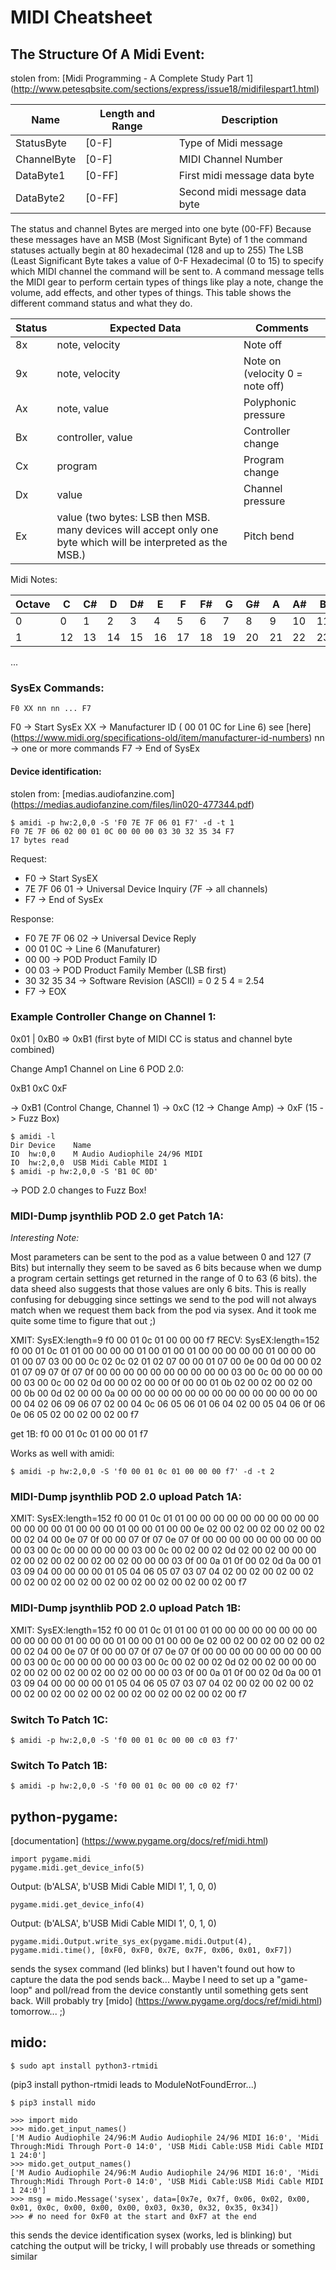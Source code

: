 # MIDI Cheatsheet

## The Structure Of A Midi Event:

stolen from:
[Midi Programming - A Complete Study Part 1] (http://www.petesqbsite.com/sections/express/issue18/midifilespart1.html)

Name        | Length and Range| Description
------------|-----------------|------------------------------
StatusByte  | [0-F]           | Type of Midi message
ChannelByte | [0-F]           | MIDI Channel Number
DataByte1   | [0-FF]          | First midi message data byte
DataByte2   | [0-FF]          | Second midi message data byte

The status and channel Bytes are merged into one byte (00-FF) Because these messages have an MSB (Most Significant Byte) of 1 the command statuses actually begin at 80 hexadecimal (128 and up to 255) The LSB (Least Significant Byte takes a value of 0-F Hexadecimal (0 to 15) to specify which MIDI channel the command will be sent to. A command message tells the MIDI gear to perform certain types of things like play a note, change the volume, add effects, and other types of things. This table shows the different command status and what they do.

Status | Expected Data     | Comments
-------|-------------------|------------------------------------------
8x     | note, velocity    | Note off
9x     | note, velocity    | Note on (velocity 0 = note off)
Ax     | note, value       | Polyphonic pressure
Bx     | controller, value | Controller change
Cx     | program           | Program change
Dx     | value             | Channel pressure
Ex     | value (two bytes: LSB then MSB. many devices will accept only one byte which will be interpreted as the MSB.) | Pitch bend

Midi Notes:

Octave | C  | C# | D  | D# | E  | F  | F# | G  | G# | A  | A# | B
-------|----|----|----|----|----|----|----|----|----|----|----|----
0      |  0 |  1 |  2 |  3 |  4 |  5 |  6 |  7 |  8 |  9 | 10 | 11
1      | 12 | 13 | 14 | 15 | 16 | 17 | 18 | 19 | 20 | 21 | 22 | 23
...

### SysEx Commands:

    F0 XX nn nn ... F7

F0 -> Start SysEx
XX -> Manufacturer ID ( 00 01 0C for Line 6) see [here] (https://www.midi.org/specifications-old/item/manufacturer-id-numbers)
nn -> one or more commands
F7 -> End of SysEx

#### Device identification:

stolen from:
[medias.audiofanzine.com] (https://medias.audiofanzine.com/files/lin020-477344.pdf)

    $ amidi -p hw:2,0,0 -S 'F0 7E 7F 06 01 F7' -d -t 1
    F0 7E 7F 06 02 00 01 0C 00 00 00 03 30 32 35 34 F7
    17 bytes read

Request:
- F0 -> Start SysEX
- 7E 7F 06 01 -> Universal Device Inquiry (7F -> all channels)
- F7 -> End of SysEx

Response:

- F0 7E 7F 06 02 -> Universal Device Reply
- 00 01 0C -> Line 6 (Manufaturer)
- 00 00 -> POD Product Family ID
- 00 03 -> POD Product Family Member (LSB first)
- 30 32 35 34 -> Software Revision (ASCII) = 0 2 5 4 = 2.54
- F7 -> EOX

### Example Controller Change on Channel 1:

0x01 | 0xB0 => 0xB1
(first byte of MIDI CC is status and channel byte combined)

Change Amp1 Channel on Line 6 POD 2.0:

0xB1 0xC 0xF

-> 0xB1 (Control Change, Channel 1)
-> 0xC (12 -> Change Amp)
-> 0xF (15 -> Fuzz Box)

    $ amidi -l
    Dir Device    Name
    IO  hw:0,0    M Audio Audiophile 24/96 MIDI
    IO  hw:2,0,0  USB Midi Cable MIDI 1
    $ amidi -p hw:2,0,0 -S 'B1 0C 0D'

-> POD 2.0 changes to Fuzz Box!

### MIDI-Dump jsynthlib POD 2.0 get Patch 1A:

_Interesting Note:_

Most parameters can be sent to the pod as a value between 0 and 127 (7 Bits) but internally
they seem to be saved as 6 bits because when we dump a program certain settings get
returned in the range of 0 to 63 (6 bits). the data sheed also suggests that those
values are only 6 bits. This is really confusing for debugging since settings we
send to the pod will not always match when we request them back from the pod via sysex.
And it took me quite some time to figure that out ;)

XMIT: SysEX:length=9
  f0 00 01 0c 01 00 00 00 f7
RECV: SysEX:length=152
  f0 00 01 0c 01 01 00 00 00 00 01 00 01 00 01 00
00 00 00 00 01 00 00 00 01 00 07 03 00 00 0c 02
0c 02 01 02 07 00 00 01 07 00 0e 00 0d 00 00 02
01 07 09 07 0f 07 0f 00 00 00 00 00 00 00 00 00
00 03 00 0c 00 00 00 00 00 03 00 0c 00 02 0d 00
00 02 00 00 0f 00 00 01 0b 02 00 02 00 02 00 00
0b 00 0d 02 00 00 0a 00 00 00 00 00 00 00 00 00
00 00 00 00 00 00 00 04 02 06 09 06 07 02 00 04
0c 06 05 06 01 06 04 02 00 05 04 06 0f 06 0e 06
05 02 00 02 00 02 00 f7

get 1B:
f0 00 01 0c 01 00 00 01 f7

Works as well with amidi:

    $ amidi -p hw:2,0,0 -S 'f0 00 01 0c 01 00 00 00 f7' -d -t 2

### MIDI-Dump jsynthlib POD 2.0 upload Patch 1A:

XMIT: SysEX:length=152
  f0 00 01 0c 01 01 00 00 00 00 00 00 00 00 00 00
00 00 00 00 01 00 00 00 01 00 00 01 00 00 0e 02
00 02 00 02 00 02 00 02 00 02 04 00 0e 07 0f 00
00 07 0f 07 0e 07 0f 00 00 00 00 00 00 00 00 00
00 03 00 0c 00 00 00 00 00 03 00 0c 00 02 00 02
0d 02 00 02 00 00 00 02 00 02 00 02 00 02 00 02
00 00 00 03 0f 00 0a 01 0f 00 02 0d 0a 00 01 03
09 04 00 00 00 00 01 05 04 06 05 07 03 07 04 02
00 02 00 02 00 02 00 02 00 02 00 02 00 02 00 02
00 02 00 02 00 02 00 f7

### MIDI-Dump jsynthlib POD 2.0 upload Patch 1B:

XMIT: SysEX:length=152
  f0 00 01 0c 01 01 00 01 00 00 00 00 00 00 00 00
00 00 00 00 01 00 00 00 01 00 00 01 00 00 0e 02
00 02 00 02 00 02 00 02 00 02 04 00 0e 07 0f 00
00 07 0f 07 0e 07 0f 00 00 00 00 00 00 00 00 00
00 03 00 0c 00 00 00 00 00 03 00 0c 00 02 00 02
0d 02 00 02 00 00 00 02 00 02 00 02 00 02 00 02
00 00 00 03 0f 00 0a 01 0f 00 02 0d 0a 00 01 03
09 04 00 00 00 00 01 05 04 06 05 07 03 07 04 02
00 02 00 02 00 02 00 02 00 02 00 02 00 02 00 02
00 02 00 02 00 02 00 f7

### Switch To Patch 1C:

    $ amidi -p hw:2,0,0 -S 'f0 00 01 0c 00 00 c0 03 f7'

### Switch To Patch 1B:

    $ amidi -p hw:2,0,0 -S 'f0 00 01 0c 00 00 c0 02 f7'

## python-pygame:

[documentation] (https://www.pygame.org/docs/ref/midi.html)

    import pygame.midi
    pygame.midi.get_device_info(5)

Output: (b'ALSA', b'USB Midi Cable MIDI 1', 1, 0, 0)

    pygame.midi.get_device_info(4)

Output: (b'ALSA', b'USB Midi Cable MIDI 1', 0, 1, 0)

    pygame.midi.Output.write_sys_ex(pygame.midi.Output(4), pygame.midi.time(), [0xF0, 0xF0, 0x7E, 0x7F, 0x06, 0x01, 0xF7])

sends the sysex command (led blinks) but I haven't found out how to capture the data the pod sends back...
Maybe I need to set up a "game-loop" and poll/read from the device constantly until something gets sent back.
Will probably try [mido] (https://www.pygame.org/docs/ref/midi.html) tomorrow... ;)

## mido:

    $ sudo apt install python3-rtmidi

(pip3 install python-rtmidi leads to ModuleNotFoundError...)

    $ pip3 install mido

    >>> import mido
    >>> mido.get_input_names()
    ['M Audio Audiophile 24/96:M Audio Audiophile 24/96 MIDI 16:0', 'Midi Through:Midi Through Port-0 14:0', 'USB Midi Cable:USB Midi Cable MIDI 1 24:0']
    >>> mido.get_output_names()
    ['M Audio Audiophile 24/96:M Audio Audiophile 24/96 MIDI 16:0', 'Midi Through:Midi Through Port-0 14:0', 'USB Midi Cable:USB Midi Cable MIDI 1 24:0']
    >>> msg = mido.Message('sysex', data=[0x7e, 0x7f, 0x06, 0x02, 0x00, 0x01, 0x0c, 0x00, 0x00, 0x00, 0x03, 0x30, 0x32, 0x35, 0x34])
    >>> # no need for 0xF0 at the start and 0xF7 at the end

this sends the device identification sysex (works, led is blinking) but catching the output
will be tricky, I will probably use threads or something similar

